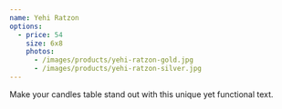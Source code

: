 ```yaml
---
name: Yehi Ratzon
options:
  - price: 54
    size: 6x8
    photos: 
      - /images/products/yehi-ratzon-gold.jpg
      - /images/products/yehi-ratzon-silver.jpg
---
```


Make your candles table stand out with this unique yet functional text.
